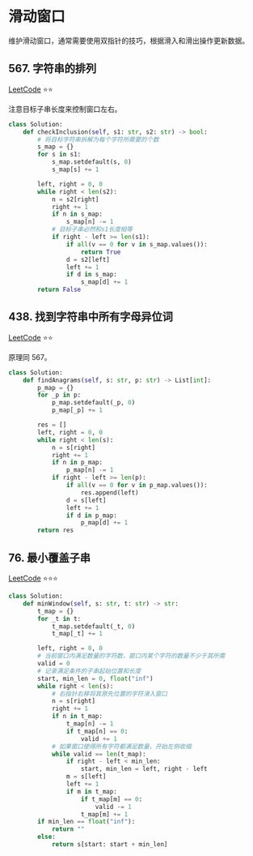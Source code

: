 # 滑动窗口

维护滑动窗⼝，通常需要使用双指针的技巧，根据滑入和滑出操作更新数据。

## 567. 字符串的排列

[LeetCode](https://leetcode-cn.com/problems/permutation-in-string/)
:star::star:

注意目标子串长度来控制窗口左右。

```python
class Solution:
    def checkInclusion(self, s1: str, s2: str) -> bool:
        # 将目标字符串拆解为每个字符所需要的个数
        s_map = {}
        for s in s1:
            s_map.setdefault(s, 0)
            s_map[s] += 1

        left, right = 0, 0
        while right < len(s2):
            n = s2[right]
            right += 1
            if n in s_map:
                s_map[n] -= 1
            # 目标子串必然和s1长度相等
            if right - left >= len(s1):
                if all(v == 0 for v in s_map.values()):
                    return True
                d = s2[left]
                left += 1
                if d in s_map:
                    s_map[d] += 1
        return False
```

## 438. 找到字符串中所有字母异位词

[LeetCode](https://leetcode-cn.com/problems/find-all-anagrams-in-a-string/)
:star::star:

原理同 567。

```python
class Solution:
    def findAnagrams(self, s: str, p: str) -> List[int]:
        p_map = {}
        for _p in p:
            p_map.setdefault(_p, 0)
            p_map[_p] += 1

        res = []
        left, right = 0, 0
        while right < len(s):
            n = s[right]
            right += 1
            if n in p_map:
                p_map[n] -= 1
            if right - left >= len(p):
                if all(v == 0 for v in p_map.values()):
                    res.append(left)
                d = s[left]
                left += 1
                if d in p_map:
                    p_map[d] += 1
        return res
```

## 76. 最小覆盖子串

[LeetCode](https://leetcode-cn.com/problems/minimum-window-substring/)
:star::star::star:

```python
class Solution:
    def minWindow(self, s: str, t: str) -> str:
        t_map = {}
        for _t in t:
            t_map.setdefault(_t, 0)
            t_map[_t] += 1

        left, right = 0, 0
        # 当前窗口内满足数量的字符数，窗口内某个字符的数量不少于其所需
        valid = 0
        # 记录满足条件的子串起始位置和长度
        start, min_len = 0, float("inf")
        while right < len(s):
            # 右指针右移将其原先位置的字符滑入窗口
            n = s[right]
            right += 1
            if n in t_map:
                t_map[n] -= 1
                if t_map[n] == 0:
                    valid += 1
            # 如果窗口使得所有字符都满足数量，开始左侧收缩
            while valid == len(t_map):
                if right - left < min_len:
                    start, min_len = left, right - left
                m = s[left]
                left += 1
                if m in t_map:
                    if t_map[m] == 0:
                        valid -= 1
                    t_map[m] += 1
        if min_len == float("inf"):
            return ""
        else:
            return s[start: start + min_len]
```
